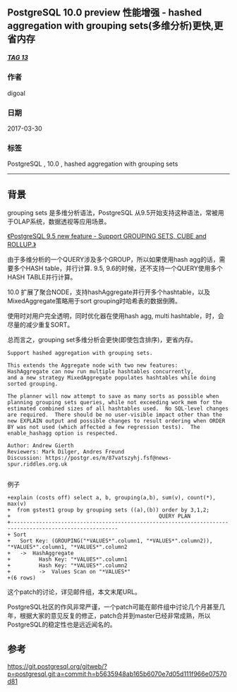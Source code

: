 ## PostgreSQL 10.0 preview 性能增强 - hashed aggregation with grouping sets(多维分析)更快,更省内存   
##### [TAG 13](../class/13.md)
                    
### 作者                       
digoal               
                
### 日期                                                                                   
2017-03-30              
                   
### 标签                
PostgreSQL , 10.0 , hashed aggregation with grouping sets     
                                                                                      
----                                                                                
                                                                                         
## 背景            
grouping sets 是多维分析语法，PostgreSQL 从9.5开始支持这种语法，常被用于OLAP系统，数据透视等应用场景。    
    
[《PostgreSQL 9.5 new feature - Support GROUPING SETS, CUBE and ROLLUP.》](../201505/20150526_02.md)    
    
由于多维分析的一个QUERY涉及多个GROUP，所以如果使用hash agg的话，需要多个HASH table，并行计算. 9.5, 9.6的时候，还不支持一个QUERY使用多个HASH TABLE并行计算。    
    
10.0 扩展了聚合NODE，支持hashAggregate并行开多个hashtable，以及MixedAggregate策略用于sort grouping时哈希表的数据倒腾。    
    
使用时对用户完全透明，同时优化器在使用hash agg, multi hashtable，时，会尽量的减少重复SORT。    
    
总而言之，grouping set多维分析会更快(即使包含排序)，更省内存。  
    
```    
Support hashed aggregation with grouping sets.    
    
This extends the Aggregate node with two new features:     
HashAggregate can now run multiple hashtables concurrently,     
and a new strategy MixedAggregate populates hashtables while doing sorted grouping.    
    
The planner will now attempt to save as many sorts as possible when    
planning grouping sets queries, while not exceeding work_mem for the    
estimated combined sizes of all hashtables used.  No SQL-level changes    
are required.  There should be no user-visible impact other than the    
new EXPLAIN output and possible changes to result ordering when ORDER    
BY was not used (which affected a few regression tests).  The    
enable_hashagg option is respected.    
    
Author: Andrew Gierth    
Reviewers: Mark Dilger, Andres Freund    
Discussion: https://postgr.es/m/87vatszyhj.fsf@news-spur.riddles.org.uk    
    
```    
    
例子    
    
```    
+explain (costs off) select a, b, grouping(a,b), sum(v), count(*), max(v)        
+  from gstest1 group by grouping sets ((a),(b)) order by 3,1,2;        
+                                               QUERY PLAN                                                       
+--------------------------------------------------------------------------------------------------------        
+ Sort        
+   Sort Key: (GROUPING("*VALUES*".column1, "*VALUES*".column2)), "*VALUES*".column1, "*VALUES*".column2        
+   ->  HashAggregate        
+         Hash Key: "*VALUES*".column1        
+         Hash Key: "*VALUES*".column2        
+         ->  Values Scan on "*VALUES*"        
+(6 rows)       
```    
          
这个patch的讨论，详见邮件组，本文末尾URL。            
            
PostgreSQL社区的作风非常严谨，一个patch可能在邮件组中讨论几个月甚至几年，根据大家的意见反复的修正，patch合并到master已经非常成熟，所以PostgreSQL的稳定性也是远近闻名的。           
                        
## 参考            
https://git.postgresql.org/gitweb/?p=postgresql.git;a=commit;h=b5635948ab165b6070e7d05d111f966e07570d81    
            
        
        
     

